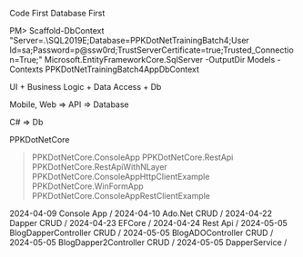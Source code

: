Code First
Database First

PM> Scaffold-DbContext "Server=.\SQL2019E;Database=PPKDotNetTrainingBatch4;User Id=sa;Password=p@ssw0rd;TrustServerCertificate=true;Trusted_Connection=True;" Microsoft.EntityFrameworkCore.SqlServer -OutputDir Models -Contexts PPKDotNetTrainingBatch4AppDbContext


UI + Business Logic + Data Access + Db

Mobile, Web => API => Database

C# => Db

PPKDotNetCore
>PPKDotNetCore.ConsoleApp
>PPKDotNetCore.RestApi
>PPKDotNetCore.RestApiWithNLayer
>PPKDotNetCore.ConsoleAppHttpClientExample
>PPKDotNetCore.WinFormApp
>PPKDotNetCore.ConsoleAppRestClientExample

2024-04-09 Console App /
2024-04-10 Ado.Net CRUD /
2024-04-22 Dapper CRUD /
2024-04-23 EFCore /
2024-04-24 Rest Api /
2024-05-05 BlogDapperController CRUD /
2024-05-05 BlogADOController CRUD /
2024-05-05 BlogDapper2Controller CRUD /
2024-05-05 DapperService /